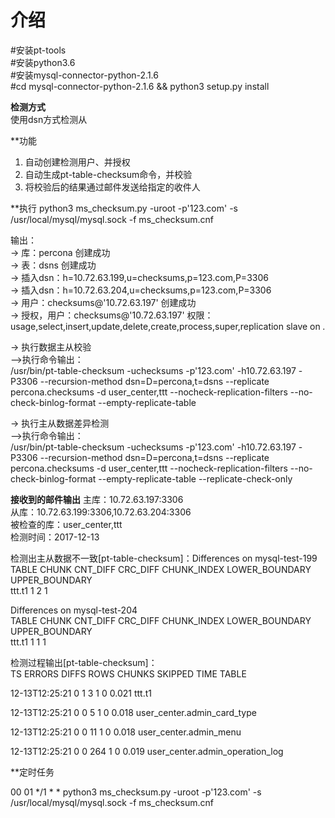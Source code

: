 介绍
============
#安装pt-tools <br>
#安装python3.6 <br>
#安装mysql-connector-python-2.1.6 <br>
#cd mysql-connector-python-2.1.6 && python3 setup.py install <br>

**检测方式** <br>
使用dsn方式检测从 <br>

**功能
1. 自动创建检测用户、并授权
2. 自动生成pt-table-checksum命令，并校验
3. 将校验后的结果通过邮件发送给指定的收件人
	
**执行
python3 ms_checksum.py -uroot -p'123.com' -s /usr/local/mysql/mysql.sock -f ms_checksum.cnf <br>

输出：<br>
-> 库：percona 创建成功 <br>
-> 表：dsns 创建成功 <br>
-> 插入dsn：h=10.72.63.199,u=checksums,p=123.com,P=3306 <br>
-> 插入dsn：h=10.72.63.204,u=checksums,p=123.com,P=3306 <br> 
-> 用户：checksums@'10.72.63.197' 创建成功 <br>
-> 授权，用户：checksums@'10.72.63.197' 权限：usage,select,insert,update,delete,create,process,super,replication slave on *.* <br>

-> 执行数据主从校验 <br>
-->执行命令输出：<br>
/usr/bin/pt-table-checksum -uchecksums -p'123.com' -h10.72.63.197 -P3306 --recursion-method dsn=D=percona,t=dsns --replicate percona.checksums -d user_center,ttt --nocheck-replication-filters --no-check-binlog-format --empty-replicate-table <br>

-> 执行主从数据差异检测 <br>
-->执行命令输出：<br>
/usr/bin/pt-table-checksum -uchecksums -p'123.com' -h10.72.63.197 -P3306 --recursion-method dsn=D=percona,t=dsns --replicate percona.checksums -d user_center,ttt --nocheck-replication-filters --no-check-binlog-format --empty-replicate-table --replicate-check-only <br>

**接收到的邮件输出**
主库：10.72.63.197:3306 <br>
从库：10.72.63.199:3306,10.72.63.204:3306 <br>
被检查的库：user_center,ttt <br>
检测时间：2017-12-13 <br>

检测出主从数据不一致[pt-table-checksum]：Differences on mysql-test-199 <br>
TABLE CHUNK CNT_DIFF CRC_DIFF CHUNK_INDEX LOWER_BOUNDARY UPPER_BOUNDARY <br>
ttt.t1 1 2 1 <br>

Differences on mysql-test-204 <br>
TABLE CHUNK CNT_DIFF CRC_DIFF CHUNK_INDEX LOWER_BOUNDARY UPPER_BOUNDARY <br>
ttt.t1 1 1 1 <br>

检测过程输出[pt-table-checksum]：<br>
						TS ERRORS  DIFFS     ROWS  CHUNKS SKIPPED    TIME TABLE <br>
						
12-13T12:25:21      0      1        3       1       0   0.021 ttt.t1 <br>

12-13T12:25:21      0      0        5       1       0   0.018 user_center.admin_card_type <br>

12-13T12:25:21      0      0       11       1       0   0.018 user_center.admin_menu <br>

12-13T12:25:21      0      0      264       1       0   0.019 user_center.admin_operation_log <br>


**定时任务

00 01 */1 * * python3 ms_checksum.py -uroot -p'123.com' -s /usr/local/mysql/mysql.sock -f ms_checksum.cnf
